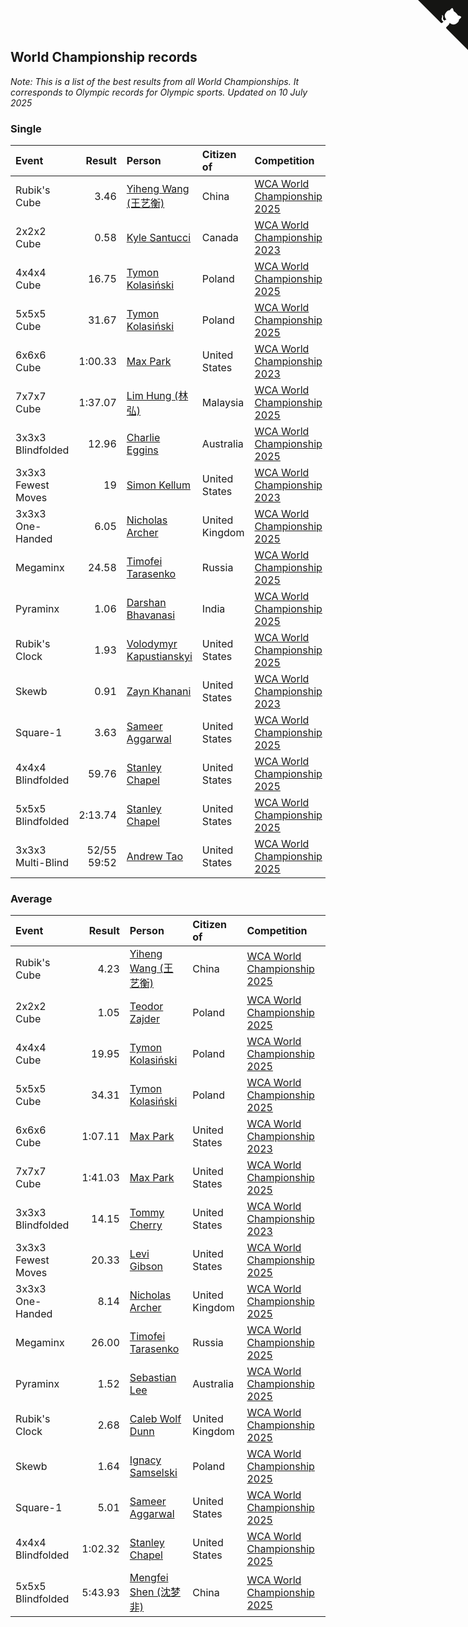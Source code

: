 ## World Championship records

*Note: This is a list of the best results from all World Championships. It corresponds to Olympic records for Olympic sports.*
*Updated on 10 July 2025*


### Single

| Event | Result | Person | Citizen of | Competition |
| :--- | ---: | :--- | :--- | :--- |
| Rubik's Cube | 3.46 | [Yiheng Wang (王艺衡)](https://www.worldcubeassociation.org/persons/2019WANY36) | China | [WCA World Championship 2025](https://www.worldcubeassociation.org/competitions/WC2025) |
| 2x2x2 Cube | 0.58 | [Kyle Santucci](https://www.worldcubeassociation.org/persons/2016SANT08) | Canada | [WCA World Championship 2023](https://www.worldcubeassociation.org/competitions/WC2023) |
| 4x4x4 Cube | 16.75 | [Tymon Kolasiński](https://www.worldcubeassociation.org/persons/2016KOLA02) | Poland | [WCA World Championship 2025](https://www.worldcubeassociation.org/competitions/WC2025) |
| 5x5x5 Cube | 31.67 | [Tymon Kolasiński](https://www.worldcubeassociation.org/persons/2016KOLA02) | Poland | [WCA World Championship 2025](https://www.worldcubeassociation.org/competitions/WC2025) |
| 6x6x6 Cube | 1:00.33 | [Max Park](https://www.worldcubeassociation.org/persons/2012PARK03) | United States | [WCA World Championship 2023](https://www.worldcubeassociation.org/competitions/WC2023) |
| 7x7x7 Cube | 1:37.07 | [Lim Hung (林弘)](https://www.worldcubeassociation.org/persons/2016HUNG08) | Malaysia | [WCA World Championship 2025](https://www.worldcubeassociation.org/competitions/WC2025) |
| 3x3x3 Blindfolded | 12.96 | [Charlie Eggins](https://www.worldcubeassociation.org/persons/2019EGGI02) | Australia | [WCA World Championship 2025](https://www.worldcubeassociation.org/competitions/WC2025) |
| 3x3x3 Fewest Moves | 19 | [Simon Kellum](https://www.worldcubeassociation.org/persons/2016KELL12) | United States | [WCA World Championship 2023](https://www.worldcubeassociation.org/competitions/WC2023) |
| 3x3x3 One-Handed | 6.05 | [Nicholas Archer](https://www.worldcubeassociation.org/persons/2020ARCH01) | United Kingdom | [WCA World Championship 2025](https://www.worldcubeassociation.org/competitions/WC2025) |
| Megaminx | 24.58 | [Timofei Tarasenko](https://www.worldcubeassociation.org/persons/2019TARA09) | Russia | [WCA World Championship 2025](https://www.worldcubeassociation.org/competitions/WC2025) |
| Pyraminx | 1.06 | [Darshan Bhavanasi](https://www.worldcubeassociation.org/persons/2022BHAV01) | India | [WCA World Championship 2025](https://www.worldcubeassociation.org/competitions/WC2025) |
| Rubik's Clock | 1.93 | [Volodymyr Kapustianskyi](https://www.worldcubeassociation.org/persons/2022KAPU01) | United States | [WCA World Championship 2025](https://www.worldcubeassociation.org/competitions/WC2025) |
| Skewb | 0.91 | [Zayn Khanani](https://www.worldcubeassociation.org/persons/2018KHAN28) | United States | [WCA World Championship 2023](https://www.worldcubeassociation.org/competitions/WC2023) |
| Square-1 | 3.63 | [Sameer Aggarwal](https://www.worldcubeassociation.org/persons/2017AGGA01) | United States | [WCA World Championship 2025](https://www.worldcubeassociation.org/competitions/WC2025) |
| 4x4x4 Blindfolded | 59.76 | [Stanley Chapel](https://www.worldcubeassociation.org/persons/2016CHAP04) | United States | [WCA World Championship 2025](https://www.worldcubeassociation.org/competitions/WC2025) |
| 5x5x5 Blindfolded | 2:13.74 | [Stanley Chapel](https://www.worldcubeassociation.org/persons/2016CHAP04) | United States | [WCA World Championship 2025](https://www.worldcubeassociation.org/competitions/WC2025) |
| 3x3x3 Multi-Blind | 52/55 59:52 | [Andrew Tao](https://www.worldcubeassociation.org/persons/2022TAOA01) | United States | [WCA World Championship 2025](https://www.worldcubeassociation.org/competitions/WC2025) |

### Average

| Event | Result | Person | Citizen of | Competition |
| :--- | ---: | :--- | :--- | :--- |
| Rubik's Cube | 4.23 | [Yiheng Wang (王艺衡)](https://www.worldcubeassociation.org/persons/2019WANY36) | China | [WCA World Championship 2025](https://www.worldcubeassociation.org/competitions/WC2025) |
| 2x2x2 Cube | 1.05 | [Teodor Zajder](https://www.worldcubeassociation.org/persons/2021ZAJD03) | Poland | [WCA World Championship 2025](https://www.worldcubeassociation.org/competitions/WC2025) |
| 4x4x4 Cube | 19.95 | [Tymon Kolasiński](https://www.worldcubeassociation.org/persons/2016KOLA02) | Poland | [WCA World Championship 2025](https://www.worldcubeassociation.org/competitions/WC2025) |
| 5x5x5 Cube | 34.31 | [Tymon Kolasiński](https://www.worldcubeassociation.org/persons/2016KOLA02) | Poland | [WCA World Championship 2025](https://www.worldcubeassociation.org/competitions/WC2025) |
| 6x6x6 Cube | 1:07.11 | [Max Park](https://www.worldcubeassociation.org/persons/2012PARK03) | United States | [WCA World Championship 2023](https://www.worldcubeassociation.org/competitions/WC2023) |
| 7x7x7 Cube | 1:41.03 | [Max Park](https://www.worldcubeassociation.org/persons/2012PARK03) | United States | [WCA World Championship 2025](https://www.worldcubeassociation.org/competitions/WC2025) |
| 3x3x3 Blindfolded | 14.15 | [Tommy Cherry](https://www.worldcubeassociation.org/persons/2015CHER07) | United States | [WCA World Championship 2023](https://www.worldcubeassociation.org/competitions/WC2023) |
| 3x3x3 Fewest Moves | 20.33 | [Levi Gibson](https://www.worldcubeassociation.org/persons/2018GIBS04) | United States | [WCA World Championship 2025](https://www.worldcubeassociation.org/competitions/WC2025) |
| 3x3x3 One-Handed | 8.14 | [Nicholas Archer](https://www.worldcubeassociation.org/persons/2020ARCH01) | United Kingdom | [WCA World Championship 2025](https://www.worldcubeassociation.org/competitions/WC2025) |
| Megaminx | 26.00 | [Timofei Tarasenko](https://www.worldcubeassociation.org/persons/2019TARA09) | Russia | [WCA World Championship 2025](https://www.worldcubeassociation.org/competitions/WC2025) |
| Pyraminx | 1.52 | [Sebastian Lee](https://www.worldcubeassociation.org/persons/2021LEES01) | Australia | [WCA World Championship 2025](https://www.worldcubeassociation.org/competitions/WC2025) |
| Rubik's Clock | 2.68 | [Caleb Wolf Dunn](https://www.worldcubeassociation.org/persons/2022DUNN03) | United Kingdom | [WCA World Championship 2025](https://www.worldcubeassociation.org/competitions/WC2025) |
| Skewb | 1.64 | [Ignacy Samselski](https://www.worldcubeassociation.org/persons/2022SAMS03) | Poland | [WCA World Championship 2025](https://www.worldcubeassociation.org/competitions/WC2025) |
| Square-1 | 5.01 | [Sameer Aggarwal](https://www.worldcubeassociation.org/persons/2017AGGA01) | United States | [WCA World Championship 2025](https://www.worldcubeassociation.org/competitions/WC2025) |
| 4x4x4 Blindfolded | 1:02.32 | [Stanley Chapel](https://www.worldcubeassociation.org/persons/2016CHAP04) | United States | [WCA World Championship 2025](https://www.worldcubeassociation.org/competitions/WC2025) |
| 5x5x5 Blindfolded | 5:43.93 | [Mengfei Shen (沈梦非)](https://www.worldcubeassociation.org/persons/2018SHEN07) | China | [WCA World Championship 2025](https://www.worldcubeassociation.org/competitions/WC2025) |


<a href="https://github.com/JustinTimeCuber/wca_statistics" class="github-corner" aria-label="View source on Github"><svg width="80" height="80" viewBox="0 0 250 250" style="fill:#151513; color:#fff; position: absolute; top: 0; border: 0; right: 0;" aria-hidden="true"><path d="M0,0 L115,115 L130,115 L142,142 L250,250 L250,0 Z"></path><path d="M128.3,109.0 C113.8,99.7 119.0,89.6 119.0,89.6 C122.0,82.7 120.5,78.6 120.5,78.6 C119.2,72.0 123.4,76.3 123.4,76.3 C127.3,80.9 125.5,87.3 125.5,87.3 C122.9,97.6 130.6,101.9 134.4,103.2" fill="currentColor" style="transform-origin: 130px 106px;" class="octo-arm"></path><path d="M115.0,115.0 C114.9,115.1 118.7,116.5 119.8,115.4 L133.7,101.6 C136.9,99.2 139.9,98.4 142.2,98.6 C133.8,88.0 127.5,74.4 143.8,58.0 C148.5,53.4 154.0,51.2 159.7,51.0 C160.3,49.4 163.2,43.6 171.4,40.1 C171.4,40.1 176.1,42.5 178.8,56.2 C183.1,58.6 187.2,61.8 190.9,65.4 C194.5,69.0 197.7,73.2 200.1,77.6 C213.8,80.2 216.3,84.9 216.3,84.9 C212.7,93.1 206.9,96.0 205.4,96.6 C205.1,102.4 203.0,107.8 198.3,112.5 C181.9,128.9 168.3,122.5 157.7,114.1 C157.9,116.9 156.7,120.9 152.7,124.9 L141.0,136.5 C139.8,137.7 141.6,141.9 141.8,141.8 Z" fill="currentColor" class="octo-body"></path></svg></a><style>.github-corner:hover .octo-arm{animation:octocat-wave 560ms ease-in-out}@keyframes octocat-wave{0%,100%{transform:rotate(0)}20%,60%{transform:rotate(-25deg)}40%,80%{transform:rotate(10deg)}}@media (max-width:500px){.github-corner:hover .octo-arm{animation:none}.github-corner .octo-arm{animation:octocat-wave 560ms ease-in-out}}</style>
